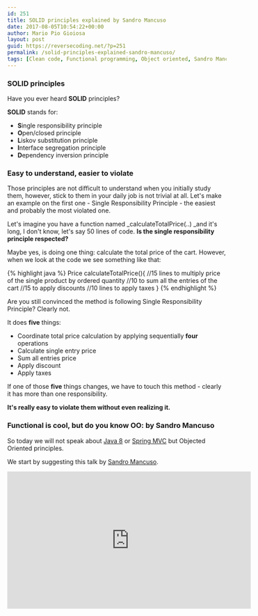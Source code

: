 ```yaml
---
id: 251
title: SOLID principles explained by Sandro Mancuso
date: 2017-08-05T10:54:22+00:00
author: Mario Pio Gioiosa
layout: post
guid: https://reversecoding.net/?p=251
permalink: /solid-principles-explained-sandro-mancuso/
tags: [Clean code, Functional programming, Object oriented, Sandro Mancuso, Software Craftsmanship, SOLID, Devoxx]
---
```

### SOLID principles

Have you ever heard **SOLID** principles?

**SOLID** stands for:

  * **S**ingle responsibility principle
  * **O**pen/closed principle
  * **L**iskov substitution principle
  * **I**nterface segregation principle
  * **D**ependency inversion principle

### Easy to understand, easier to violate

Those principles are not difficult to understand when you initially study them, however, stick to them in your daily job is not trivial at all. Let's make an example on the first one - Single Responsibility Principle - the easiest and probably the most violated one.

Let's imagine you have a function named _calculateTotalPrice(..) _and it's long, I don't know, let's say 50 lines of code. **Is the single responsibility principle respected?**

Maybe yes, is doing one thing: calculate the total price of the cart. However, when we look at the code we see something like that:

{% highlight java %}
Price calculateTotalPrice(){
  //15 lines to multiply price of the single product by ordered quantity 
  //10 to sum all the entries of the cart
  //15 to apply discounts
  //10 lines to apply taxes
}
{% endhighlight %}

Are you still convinced the method is following Single Responsibility Principle? Clearly not.

It does **five** things:

  * Coordinate total price calculation by applying sequentially **four** operations
  * Calculate single entry price
  * Sum all entries price
  * Apply discount
  * Apply taxes

If one of those **five** things changes, we have to touch this method - clearly it has more than one responsibility.

**It's really easy to violate them without even realizing it.**

### Functional is cool, but do you know OO: by Sandro Mancuso

So today we will not speak about [Java 8](https://reversecoding.net/category/java-8/) or [Spring MVC](https://reversecoding.net/category/spring-mvc/) but Objected Oriented principles.

We start by suggesting this talk by [Sandro Mancuso](https://twitter.com/sandromancuso).

<iframe width="560" height="315" src="https://www.youtube.com/embed/oiFYPAel-KY" frameborder="0" allow="accelerometer; autoplay; encrypted-media; gyroscope; picture-in-picture" allowfullscreen></iframe>